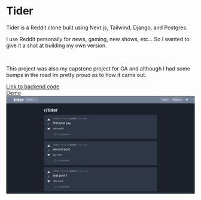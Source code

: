 <h1>Tider</h1>

<p>Tider is a Reddit clone built using Next.js, Tailwind, Django, and Postgres.

I use Reddit personally for news, gaming, new shows, etc... So I wanted to give it a shot at building my own version.</p>

<br />

<p>This project was also my capstone project for GA and although I had some bumps in the road Im pretty proud as to how it came out. </p>
<a href="https://github.com/saifalushi1/tider-backend">Link to backend code</a>
</br>
<a href="https://youtu.be/FFqS8t2BJgE" target="_blank">Demo</a>
<img width="1381" alt="grouper app screenshot" src="./images/tider.png"/>

